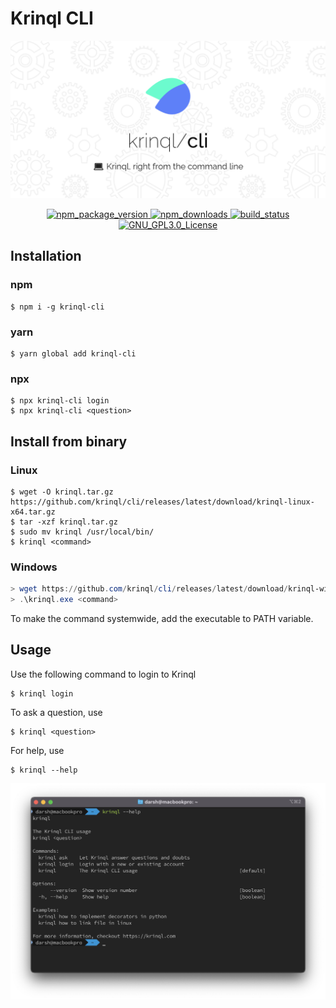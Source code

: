 # Krinql CLI

<img alt="Banner" src="./images/banner.png"></a>

<p align="center">
  <a href="https://www.npmjs.com/package/krinql-cli/">
      <img alt="npm_package_version" src="https://badgen.net/npm/v/krinql-cli">
  </a>
  <a href="https://www.npmjs.com/package/krinql-cli/">
    <img alt="npm_downloads" src="https://badgen.net/npm/dt/krinql-cli">
  </a>
  <a href="https://github.com/krinql/cli/actions/workflows/publish-packages.yml">
    <img alt="build_status" src="https://github.com/krinql/cli/actions/workflows/publish-packages.yml/badge.svg">
  </a>
  <a href="https://github.com/krinql/cli/blob/main/LICENSE.md">
    <img alt="GNU_GPL3.0_License" src="https://img.shields.io/badge/License-GPLv3-blue.svg">
  </a>
</p>

## Installation

### npm
```shell
$ npm i -g krinql-cli
```

### yarn

```shell
$ yarn global add krinql-cli
```

### npx
```shell
$ npx krinql-cli login
$ npx krinql-cli <question>
```

## Install from binary
### Linux
```shell
$ wget -O krinql.tar.gz https://github.com/krinql/cli/releases/latest/download/krinql-linux-x64.tar.gz
$ tar -xzf krinql.tar.gz
$ sudo mv krinql /usr/local/bin/
$ krinql <command>
```

### Windows
```powershell
> wget https://github.com/krinql/cli/releases/latest/download/krinql-win-x64.exe -o krinql.exe
> .\krinql.exe <command>
```
To make the command systemwide, add the executable to PATH variable.

## Usage

Use the following command to login to Krinql

```shell
$ krinql login
```

To ask a question, use
```shell
$ krinql <question>
```

For help, use
```shell
$ krinql --help
```
<img alt="krinql_cli_windows" src="./images/mac_output.png">
